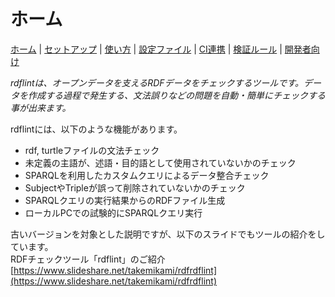 # ホーム

[ホーム](index.md) |
[セットアップ](setup.md) |
[使い方](usage.md) |
[設定ファイル](config.md) |
[CI連携](ci.md) |
[検証ルール](rules.md) |
[開発者向け](developer.md)

*rdflintは、オープンデータを支えるRDFデータをチェックするツールです。データを作成する過程で発生する、文法誤りなどの問題を自動・簡単にチェックする事が出来ます。*

rdflintには、以下のような機能があります。
- rdf, turtleファイルの文法チェック
- 未定義の主語が、述語・目的語として使用されていないかのチェック
- SPARQLを利用したカスタムクエリによるデータ整合チェック
- SubjectやTripleが誤って削除されていないかのチェック
- SPARQLクエリの実行結果からのRDFファイル生成
- ローカルPCでの試験的にSPARQLクエリ実行

古いバージョンを対象とした説明ですが、以下のスライドでもツールの紹介をしています。  
RDFチェックツール「rdflint」のご紹介  
[https://www.slideshare.net/takemikami/rdfrdflint](https://www.slideshare.net/takemikami/rdfrdflint)
